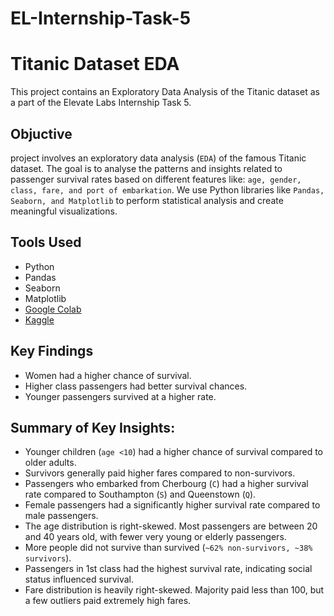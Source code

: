 # EL-Internship-Task-5

# Titanic Dataset EDA
This project contains an Exploratory Data Analysis of the Titanic dataset as a part of the Elevate Labs Internship Task 5.

## Objuctive 
project involves an exploratory data analysis (`EDA`) of the famous Titanic dataset. The goal is to analyse the patterns and insights related to passenger survival rates based on different features like: `age, gender, class, fare, and port of embarkation`.
We use Python libraries like `Pandas, Seaborn, and Matplotlib` to perform statistical analysis and create meaningful visualizations.

## Tools Used
- Python
- Pandas
- Seaborn
- Matplotlib
- [Google Colab](https://colab.research.google.com/drive/1iz3do4YIGtpSBw5iAw3elwMBE6wJV4KM?usp=sharing)
- [Kaggle](https://www.kaggle.com/c/titanic/data?select=train.csv&utm_source=chatgpt.com)

## Key Findings
- Women had a higher chance of survival.
- Higher class passengers had better survival chances.
- Younger passengers survived at a higher rate.
  
## Summary of Key Insights:
- Younger children (`age <10`) had a higher chance of survival compared to older adults.
- Survivors generally paid higher fares compared to non-survivors.
- Passengers who embarked from Cherbourg (`C`) had a higher survival rate compared to Southampton (`S`) and Queenstown (`Q`).
- Female passengers had a significantly higher survival rate compared to male passengers.
- The age distribution is right-skewed. Most passengers are between 20 and 40 years old, with fewer very young or elderly passengers.
- More people did not survive than survived (`~62% non-survivors, ~38% survivors`).
- Passengers in 1st class had the highest survival rate, indicating social status influenced survival.
- Fare distribution is heavily right-skewed. Majority paid less than 100, but a few outliers paid extremely high fares.

## 
